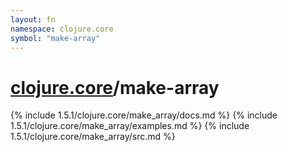 ```yaml
---
layout: fn
namespace: clojure.core
symbol: "make-array"
---
```


# [clojure.core](../)/make-array

{% include 1.5.1/clojure.core/make_array/docs.md %}
{% include 1.5.1/clojure.core/make_array/examples.md %}
{% include 1.5.1/clojure.core/make_array/src.md %}

